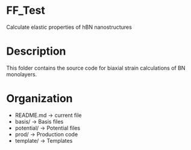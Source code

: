 # FF_Test
Calculate elastic properties of hBN nanostructures

# Description
This folder contains the source code for biaxial strain calculations of BN monolayers.

# Organization
 - README.md -> current file
 - basis/ -> Basis files
 - potential/ -> Potential files
 - prod/ -> Production code
 - template/ -> Templates
